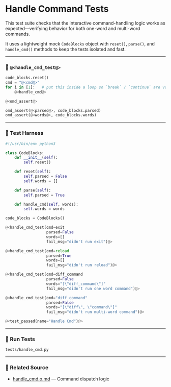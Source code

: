 # Handle Command Tests

This test suite checks that the interactive command-handling logic works as expected—verifying behavior for both one-word and multi-word commands.

It uses a lightweight mock `CodeBlocks` object with `reset()`, `parse()`, and `handle_cmd()` methods to keep the tests isolated and fast.

---

### 🔗 `@<handle_cmd_test@>`

```python {name=handle_cmd_test}
code_blocks.reset()
cmd = "@<cmd@>"
for i in [1]:   # put this inside a loop so `break` / `continue` are valid
    @<handle_cmd@>

@<omd_assert@>

omd_assert(@<parsed@>, code_blocks.parsed)
omd_assert(@<words@>, code_blocks.words)
```

---

### 🔧 Test Harness

```python {tangle=tests/handle_cmd.py}
#!/usr/bin/env python3

class CodeBlocks:
    def __init__(self):
        self.reset()

    def reset(self):
        self.parsed = False
        self.words = []

    def parse(self):
        self.parsed = True

    def handle_cmd(self, words):
        self.words = words

code_blocks = CodeBlocks()

@<handle_cmd_test(cmd=exit
                  parsed=False
                  words=[]
                  fail_msg="didn't run exit")@>

@<handle_cmd_test(cmd=reload
                  parsed=True
                  words=[]
                  fail_msg="didn't run reload")@>

@<handle_cmd_test(cmd=diff_command
                  parsed=False
                  words="[\"diff_command\"]"
                  fail_msg="didn't run one word command")@>

@<handle_cmd_test(cmd="diff command"
                  parsed=False
                  words="[\"diff\", \"command\"]"
                  fail_msg="didn't run multi-word command")@>

@<test_passed(name="Handle Cmd")@>
```

---

### 🧪 Run Tests


```bash {name=handle_cmd_tests menu=true}
tests/handle_cmd.py
```

---

### 🔗 Related Source

* [handle\_cmd.o.md](handle_cmd.o.md) — Command dispatch logic
